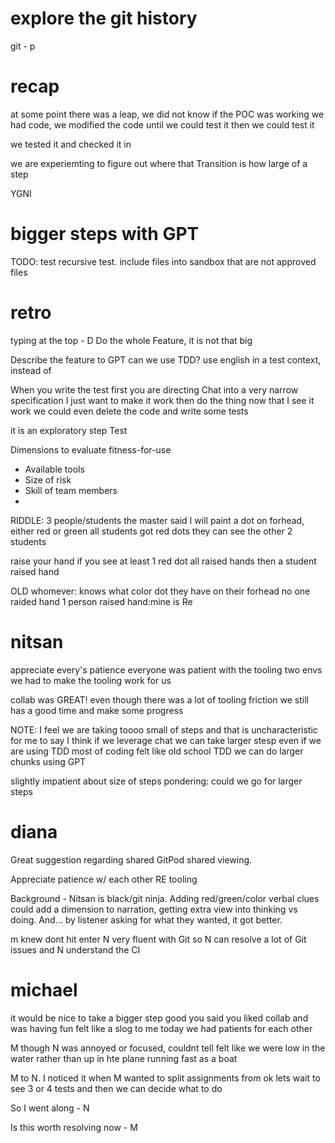 # explore the git history
git - p



# recap
at some point there was a leap, we did not know if the POC 
was working
we had code, we modified the code until we could test it
 then 
 we could test it

 we tested it and checked it in

 we are experiemting to figure out where that Transition is
 how large of a step

 YGNI

# bigger steps with GPT
TODO:
test recursive
test. include files into sandbox that are not approved files

# retro
typing at the top - D
Do the whole Feature, 
it is not that big

Describe the feature to GPT
can we use TDD?
use english in a test context, instead of 

When you write the test first you are directing Chat into a very narrow specification
I just want to make it work
then 
do the thing now that I see it work 
we could even delete the code and write some tests

it is an exploratory step
Test

Dimensions to evaluate fitness-for-use
- Available tools
- Size of risk
- Skill of team members
- 

RIDDLE:
3 people/students
the master said 
I will paint a dot on forhead, 
either red or green
all students got red dots
they can see the other 2 students

raise your hand if you see at least 1 red dot
all raised hands
then a student 
raised hand

OLD
whomever: knows what color dot they have on their forhead
no one raided hand
1 person raised hand:mine is Re


# nitsan
appreciate every's patience
everyone was patient with the tooling
two envs we had to make the tooling work for us

collab was GREAT!
even though there was a lot of tooling friction 
we still has a good time and make some progress

NOTE:   I feel we are taking toooo small of steps
and that is uncharacteristic for me to say
I think if we leverage chat we can take larger stesp even if we are using TDD
most of coding felt like old school TDD
we can do larger chunks using GPT

slightly impatient about size of steps
pondering:  could we go for larger steps 

# diana

Great suggestion regarding shared GitPod shared viewing.

Appreciate patience w/ each other RE tooling

Background - Nitsan is black/git ninja.  Adding red/green/color verbal clues could add a dimension to narration, getting extra view into thinking vs doing.  And... by listener asking for what they wanted, it got better.

m knew dont hit enter
N very fluent with Git so N can resolve a lot of Git issues
and N understand the CI 




# michael
it would be nice to take a bigger step
good you said you liked collab and was having fun
felt like a slog to me today
we had patients for each other

M though N was annoyed or focused, couldnt tell
felt like we were low in the water
rather than up in hte plane running fast as a boat

M to N. I noticed it when M wanted to split assignments from <delcartions>
ok lets wait to see 3 or 4 tests and then we can decide what to do

So I went along - N

Is this worth resolving now - M